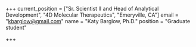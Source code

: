 +++
current_position = ["Sr. Scientist II and Head of Analytical Development", "4D Molecular Therapeutics", "Emeryville, CA"]
email = "kbarglow@gmail.com"
name = "Katy Barglow, Ph.D."
position = "Graduate student"

+++


